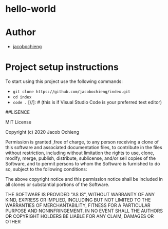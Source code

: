 # hello-world

# Author
- [jacobochieng](https://github.com/jacobochieng/index.git)

# Project setup instructions
To start using this project use the following commands:

- `git clone https://github.com/jacobochieng/index.git`
- `cd index`
- `code .` [//]: # (this is if Visual Studio Code is your preferred text editor)

##LISENCE

MIT License

Copyright (c) 2020 Jacob Ochieng

Permission is granted ,free of charge, to any person receiving a clone of this
software and associated documentation files, to contribute
in the files without restriction, including without limitation the rights
to use, clone, modify, merge, publish, distribute, sublicense, and/or sell
copies of the Software, and to permit persons to whom the Software is
furnished to do so, subject to the following conditions:

The above copyright notice and this permission notice shall be included in all
clones or substantial portions of the Software.

THE SOFTWARE IS PROVIDED "AS IS", WITHOUT WARRANTY OF ANY KIND, EXPRESS OR
IMPLIED, INCLUDING BUT NOT LIMITED TO THE WARRANTIES OF MERCHANTABILITY,
FITNESS FOR A PARTICULAR PURPOSE AND NONINFRINGEMENT. IN NO EVENT SHALL THE
AUTHORS OR COPYRIGHT HOLDERS BE LIABLE FOR ANY CLAIM, DAMAGES OR OTHER
